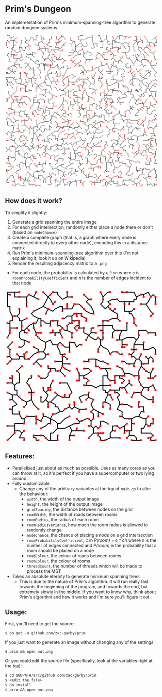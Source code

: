 # Prim's Dungeon

An implementation of Prim's minimum-spanning-tree algorithm to generate random dungeon systems.

![](eg/a.png)

## How does it work?

To simplify it slightly:

 1. Generate a grid spanning the entire image
 2. For each grid intersection, randomly either place a node there or don't (based on `nodeChance`)
 3. Create a complete graph (that is, a graph where every node is connected directly to every other node), encoding this in a distance matrix
 4. Run Prim's minimum-spanning-tree algorithm over this (I'm not explaining it, look it up on Wikipedia)
 5. Render the resulting adjacency matrix to a `.png`
   - For each node, the probability is calculated by _e ^ cn_ where _c_ is `roomProbabilityCoefficient` and _n_ is the number of edges incident to that node

![](eg/b.png)

## Features:

 - Parallelised just about as much as possible. Uses as many cores as you can throw at it, so it's perfect if you have a supercomputer or two lying around.
 - Fully customizable
   - Change any of the arbitrary variables at the top of `main.go` to alter the behaviour:
     - `width`, the width of the output image
     - `height`, the height of the output image
     - `gridSpacing`, the distance between nodes on the grid
     - `roadWidth`, the width of roads between rooms
     - `roomRadius`, the radius of each room
     - `roomRadiusVariance`, how much the room radius is allowed to randomly change
     - `nodeChance`, the chance of placing a node on a grid intersection
     - `roomProbabilityCoefficient`, _c_ in _P(room) = e ^ cn_ where _n_ is the number of edges connected and _P(room)_ is the probability that a room should be placed on a node
     - `roadColour`, the colour of roads between rooms
     - `roomColour`, the colour of rooms
     - `threadCount`, the number of threads which will be made to process the MST
 - Takes an absolute eternity to generate minimum spanning trees.
   - This is due to the nature of Prim's algorithm. It will run really fast towards the beginning of the program, and towards the end, but extremely slowly in the middle. If you want to know why, think about Prim's algorithm and how it works and I'm sure you'll figure it out.

## Usage:

First, you'll need to get the source:

```
$ go get -u github.com/zac-garby/prim
```

If you just want to generate an image without changing any of the settings:

```
$ prim && open out.png
```

Or you could edit the source file (specifically, look at the variables right at the top):

```
$ cd $GOPATH/src/github.com/zac-garby/prim
$ <edit the file>
$ go install
$ prim && open out.png
```
